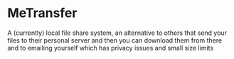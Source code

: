 # MeTransfer
A (currently) local file share system, an alternative to others that send your files to their personal server and then you can download them from there and to emailing yourself which has privacy issues and small size limits 
